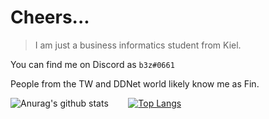 # Cheers...
> I am just a business informatics student from Kiel. 

You can find me on Discord as `b3z#0661`
 
People from the TW and DDNet world likely know me as Fin.

![Anurag's github stats](https://github-readme-stats.vercel.app/api?username=b3z&show_icons=false&count_private=true) &nbsp;&nbsp;&nbsp;&nbsp;&nbsp;&nbsp;
[![Top Langs](https://github-readme-stats.vercel.app/api/top-langs/?username=b3z)](https://github.com/b3z/stats)
